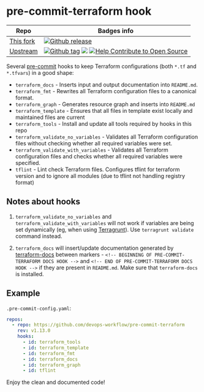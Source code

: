 # pre-commit-terraform hook

| Repo | Badges info |
| ---- | ---- |
| [This fork](https://github.com/devops-workflow/pre-commit-terraform) | [![Github release](https://img.shields.io/github/release/devops-workflow/pre-commit-terraform.svg)](https://github.com/devops-workflow/pre-commit-terraform/releases) |
| [Upstream](https://github.com/antonbabenko/pre-commit-terraform) | [![Github tag](https://img.shields.io/github/tag/antonbabenko/pre-commit-terraform.svg)](https://github.com/antonbabenko/pre-commit-terraform/releases) ![](https://img.shields.io/maintenance/yes/2018.svg) [![Help Contribute to Open Source](https://www.codetriage.com/antonbabenko/pre-commit-terraform/badges/users.svg)](https://www.codetriage.com/antonbabenko/pre-commit-terraform) |

Several [pre-commit](http://pre-commit.com/) hooks to keep Terraform configurations (both `*.tf` and `*.tfvars`) in a good shape:
* `terraform_docs` - Inserts input and output documentation into `README.md`.
* `terraform_fmt` - Rewrites all Terraform configuration files to a canonical
  format.
* `terraform_graph` - Generates resource graph and inserts into `README.md`
* `terraform_template` - Ensures that all files in template exist locally
  and maintained files are current
* `terraform_tools` - Install and update all tools required by hooks in this repo
* `terraform_validate_no_variables` - Validates all Terraform configuration
  files without checking whether all required variables were set.
* `terraform_validate_with_variables` - Validates all Terraform configuration
  files and checks whether all required variables were specified.
* `tflint` - Lint check Terraform files. Configures tflint for terraform
  version and to ignore all modules (due to tflint not handling registry format)

## Notes about hooks

1. `terraform_validate_no_variables` and `terraform_validate_with_variables` will not work if variables are being set dynamically (eg, when using [Terragrunt](https://github.com/gruntwork-io/terragrunt)). Use `terragrunt validate` command instead.

1. `terraform_docs` will insert/update documentation generated by [terraform-docs](https://github.com/segmentio/terraform-docs) between markers - `<!-- BEGINNING OF PRE-COMMIT-TERRAFORM DOCS HOOK -->` and `<!-- END OF PRE-COMMIT-TERRAFORM DOCS HOOK -->` if they are present in `README.md`. Make sure that `terraform-docs` is installed.

## Example

`.pre-commit-config.yaml`:

```yaml
repos:
  - repo: https://github.com/devops-workflow/pre-commit-terraform
    rev: v1.13.0
    hooks:
      - id: terraform_tools
      - id: terraform_template
      - id: terraform_fmt
      - id: terraform_docs
      - id: terraform_graph
      - id: tflint
```

Enjoy the clean and documented code!
